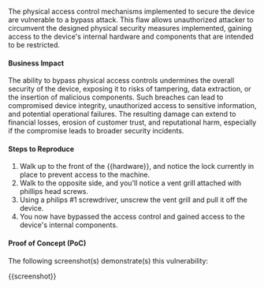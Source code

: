 The physical access control mechanisms implemented to secure the device are vulnerable to a bypass attack. This flaw allows unauthorized attacker to circumvent the designed physical security measures implemented, gaining access to the device's internal hardware and components that are intended to be restricted.

#### Business Impact

The ability to bypass physical access controls undermines the overall security of the device, exposing it to risks of tampering, data extraction, or the insertion of malicious components. Such breaches can lead to compromised device integrity, unauthorized access to sensitive information, and potential operational failures. The resulting damage can extend to financial losses, erosion of customer trust, and reputational harm, especially if the compromise leads to broader security incidents.

#### Steps to Reproduce

1. Walk up to the front of the {{hardware}}, and notice the lock currently in place to prevent access to the machine.
2. Walk to the opposite side, and you'll notice a vent grill attached with phillips head screws.
3. Using a philips #1 screwdriver, unscrew the vent grill and pull it off the device.
4. You now have bypassed the access control and gained access to the device's internal components.

#### Proof of Concept (PoC)

The following screenshot(s) demonstrate(s) this vulnerability:

{{screenshot}}
